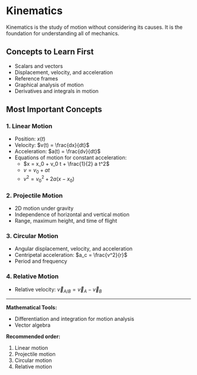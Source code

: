 # Kinematics

Kinematics is the study of motion without considering its causes. It is the foundation for understanding all of mechanics.

## Concepts to Learn First
- Scalars and vectors
- Displacement, velocity, and acceleration
- Reference frames
- Graphical analysis of motion
- Derivatives and integrals in motion

## Most Important Concepts

### 1. Linear Motion
- Position: $x(t)$
- Velocity: $v(t) = \frac{dx}{dt}$
- Acceleration: $a(t) = \frac{dv}{dt}$
- Equations of motion for constant acceleration:
  - $x = x_0 + v_0 t + \frac{1}{2} a t^2$
  - $v = v_0 + a t$
  - $v^2 = v_0^2 + 2a(x - x_0)$

### 2. Projectile Motion
- 2D motion under gravity
- Independence of horizontal and vertical motion
- Range, maximum height, and time of flight

### 3. Circular Motion
- Angular displacement, velocity, and acceleration
- Centripetal acceleration: $a_c = \frac{v^2}{r}$
- Period and frequency

### 4. Relative Motion
- Relative velocity: $\vec{v}_{A/B} = \vec{v}_A - \vec{v}_B$

---

**Mathematical Tools:**
- Differentiation and integration for motion analysis
- Vector algebra

**Recommended order:**
1. Linear motion
2. Projectile motion
3. Circular motion
4. Relative motion
